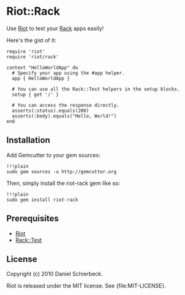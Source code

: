 
# Riot::Rack

Use [Riot](http://github.com/thumblemonks/riot/) to test your [Rack](http://rack.rubyforge.org/)
apps easily!

Here's the gist of it:

    require 'riot'
    require 'riot/rack'

    context "HelloWorldApp" do
      # Specify your app using the #app helper.
      app { HelloWorldApp }

      # You can use all the Rack::Test helpers in the setup blocks.
      setup { get '/' }

      # You can access the response directly.
      asserts(:status).equals(200)
      asserts(:body).equals("Hello, World!")
    end


## Installation

Add Gemcutter to your gem sources:

    !!!plain
    sudo gem sources -a http://gemcutter.org

Then, simply install the riot-rack gem like so:

    !!!plain
    sudo gem install riot-rack


## Prerequisites

- [Riot](http://github.com/thumblemonks/riot)
- [Rack::Test](http://github.com/brynary/rack-test)


## License

Copyright (c) 2010 Daniel Schierbeck.

Riot is released under the MIT license. See {file:MIT-LICENSE}.
